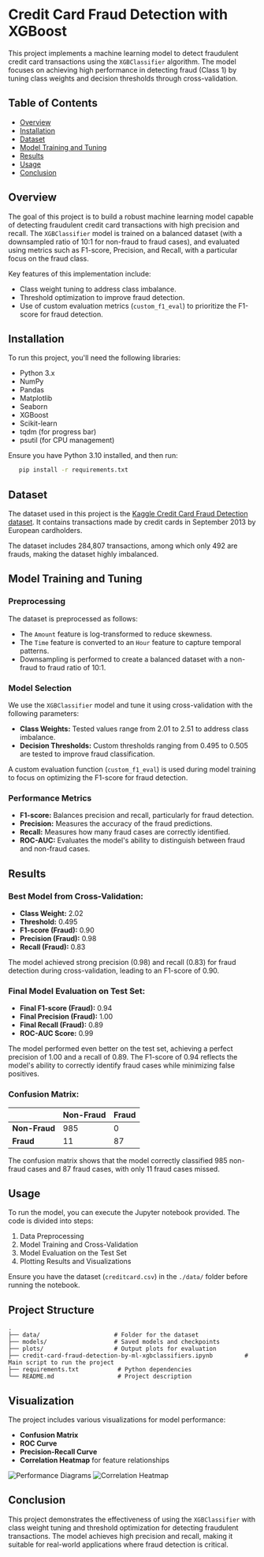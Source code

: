 
# Credit Card Fraud Detection with XGBoost

This project implements a machine learning model to detect fraudulent credit card transactions using the `XGBClassifier` algorithm. The model focuses on achieving high performance in detecting fraud (Class 1) by tuning class weights and decision thresholds through cross-validation.

## Table of Contents
- [Overview](#overview)
- [Installation](#installation)
- [Dataset](#dataset)
- [Model Training and Tuning](#model-training-and-tuning)
- [Results](#results)
- [Usage](#usage)
- [Conclusion](#conclusion)

## Overview
The goal of this project is to build a robust machine learning model capable of detecting fraudulent credit card transactions with high precision and recall. The `XGBClassifier` model is trained on a balanced dataset (with a downsampled ratio of 10:1 for non-fraud to fraud cases), and evaluated using metrics such as F1-score, Precision, and Recall, with a particular focus on the fraud class.

Key features of this implementation include:
- Class weight tuning to address class imbalance.
- Threshold optimization to improve fraud detection.
- Use of custom evaluation metrics (`custom_f1_eval`) to prioritize the F1-score for fraud detection.

## Installation

To run this project, you'll need the following libraries:
- Python 3.x
- NumPy
- Pandas
- Matplotlib
- Seaborn
- XGBoost
- Scikit-learn
- tqdm (for progress bar)
- psutil (for CPU management)

Ensure you have Python 3.10 installed, and then run:

```bash
   pip install -r requirements.txt
```
   

## Dataset
The dataset used in this project is the [Kaggle Credit Card Fraud Detection dataset](https://www.kaggle.com/mlg-ulb/creditcardfraud). It contains transactions made by credit cards in September 2013 by European cardholders.

The dataset includes 284,807 transactions, among which only 492 are frauds, making the dataset highly imbalanced.

## Model Training and Tuning

### Preprocessing
The dataset is preprocessed as follows:
- The `Amount` feature is log-transformed to reduce skewness.
- The `Time` feature is converted to an `Hour` feature to capture temporal patterns.
- Downsampling is performed to create a balanced dataset with a non-fraud to fraud ratio of 10:1.

### Model Selection
We use the `XGBClassifier` model and tune it using cross-validation with the following parameters:
- **Class Weights:** Tested values range from 2.01 to 2.51 to address class imbalance.
- **Decision Thresholds:** Custom thresholds ranging from 0.495 to 0.505 are tested to improve fraud classification.

A custom evaluation function (`custom_f1_eval`) is used during model training to focus on optimizing the F1-score for fraud detection.

### Performance Metrics
- **F1-score:** Balances precision and recall, particularly for fraud detection.
- **Precision:** Measures the accuracy of the fraud predictions.
- **Recall:** Measures how many fraud cases are correctly identified.
- **ROC-AUC:** Evaluates the model's ability to distinguish between fraud and non-fraud cases.

## Results

### Best Model from Cross-Validation:
- **Class Weight:** 2.02
- **Threshold:** 0.495
- **F1-score (Fraud):** 0.90
- **Precision (Fraud):** 0.98
- **Recall (Fraud):** 0.83

The model achieved strong precision (0.98) and recall (0.83) for fraud detection during cross-validation, leading to an F1-score of 0.90.

### Final Model Evaluation on Test Set:
- **Final F1-score (Fraud):** 0.94
- **Final Precision (Fraud):** 1.00
- **Final Recall (Fraud):** 0.89
- **ROC-AUC Score:** 0.99

The model performed even better on the test set, achieving a perfect precision of 1.00 and a recall of 0.89. The F1-score of 0.94 reflects the model's ability to correctly identify fraud cases while minimizing false positives.

### Confusion Matrix:
|              | Non-Fraud | Fraud |
|--------------|-----------|-------|
| **Non-Fraud**| 985       | 0     |
| **Fraud**    | 11        | 87    |

The confusion matrix shows that the model correctly classified 985 non-fraud cases and 87 fraud cases, with only 11 fraud cases missed.

## Usage

To run the model, you can execute the Jupyter notebook provided. The code is divided into steps:
1. Data Preprocessing
2. Model Training and Cross-Validation
3. Model Evaluation on the Test Set
4. Plotting Results and Visualizations

Ensure you have the dataset (`creditcard.csv`) in the `./data/` folder before running the notebook.

## Project Structure

```
.
├── data/                     # Folder for the dataset
├── models/                   # Saved models and checkpoints
├── plots/                    # Output plots for evaluation
├── credit-card-fraud-detection-by-ml-xgbclassifiers.ipynb         # Main script to run the project
├── requirements.txt           # Python dependencies
└── README.md                  # Project description
```

## Visualization

The project includes various visualizations for model performance:

- **Confusion Matrix**
- **ROC Curve**
- **Precision-Recall Curve**
- **Correlation Heatmap** for feature relationships

![Performance Diagrams](./plots/performance-diagrams.png)
![Correlation Heatmap](./plots/Correlation-Heatmap-of-Features.png)

## Conclusion

This project demonstrates the effectiveness of using the `XGBClassifier` with class weight tuning and threshold optimization for detecting fraudulent transactions. The model achieves high precision and recall, making it suitable for real-world applications where fraud detection is critical.
